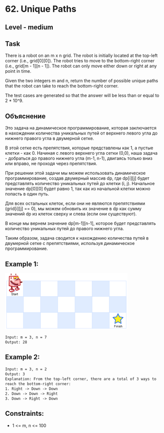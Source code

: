 # 62. Unique Paths


## Level - medium


## Task
There is a robot on an m x n grid. The robot is initially located at the top-left corner (i.e., grid[0][0]). 
The robot tries to move to the bottom-right corner (i.e., grid[m - 1][n - 1]). 
The robot can only move either down or right at any point in time.

Given the two integers m and n, return the number of possible unique paths that the robot can take to reach the bottom-right corner.

The test cases are generated so that the answer will be less than or equal to 2 * 10^9.


## Объяснение
Это задача на динамическое программирование, 
которая заключается в нахождении количества уникальных путей от верхнего левого угла до нижнего правого угла в двумерной сетке.

В этой сетке есть препятствия, которые представлены как 1, а пустые клетки - как 0. 
Начиная с левого верхнего угла сетки (0,0), наша задача - добраться до правого нижнего угла (m-1, n-1), 
двигаясь только вниз или вправо, не проходя через препятствия.

При решении этой задачи мы можем использовать динамическое программирование, создав двумерный массив dp, 
где dp[i][j] будет представлять количество уникальных путей до клетки (i, j). 
Начальное значение dp[0][0] будет равно 1, так как из начальной клетки можно попасть в один путь.

Для всех остальных клеток, если они не являются препятствиями (grid[i][j] == 0), 
мы можем обновить их значение в dp как сумму значений dp из клеток сверху и слева (если они существуют).

В конце мы вернем значение dp[m-1][n-1], которое будет представлять количество уникальных путей до правого нижнего угла.

Таким образом, задача сводится к нахождению количества путей в двумерной сетке с препятствиями, 
используя динамическое программирование.


## Example 1:
![img.png](img.png)
````
Input: m = 3, n = 7
Output: 28
````

## Example 2:
````
Input: m = 3, n = 2
Output: 3
Explanation: From the top-left corner, there are a total of 3 ways to reach the bottom-right corner:
1. Right -> Down -> Down
2. Down -> Down -> Right
3. Down -> Right -> Down
````


## Constraints:
- 1 <= m, n <= 100